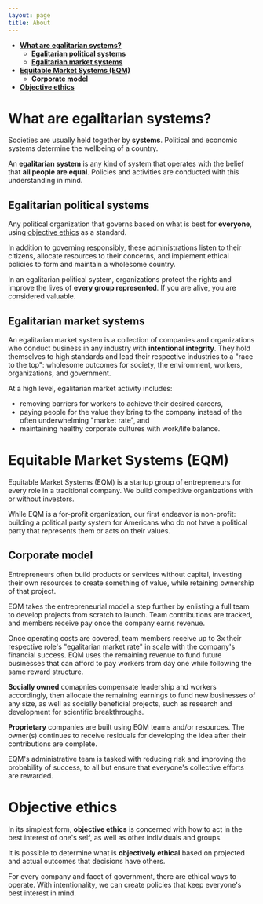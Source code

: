 ```yaml
---
layout: page
title: About
---
```


- **[What are egalitarian systems?](#what-are-egalitarian-systems)**
    - **[Egalitarian political systems](#egalitarian-political-systems)**
    - **[Egalitarian market systems](#egalitarian-market-systems)**
- **[Equitable Market Systems (EQM)](#equitable-market-systems-eqm)**
    - **[Corporate model](#corporate-model)**
- **[Objective ethics](#objective-ethics)**

# What are egalitarian systems?

Societies are usually held together by **systems**. Political and economic systems determine the wellbeing of a country.

An **egalitarian system** is any kind of system that operates with the belief that **all people are equal**. Policies and activities are conducted with this understanding in mind.

## Egalitarian political systems

Any political organization that governs based on what is best for **everyone**, using [objective ethics](#objective-ethics) as a standard.

In addition to governing responsibly, these administrations listen to their citizens, allocate resources to their concerns, and implement ethical policies to form and maintain a wholesome country.

In an egalitarian political system, organizations protect the rights and improve the lives of **every group represented**. If you are alive, you are considered valuable. 

## Egalitarian market systems

An egalitarian market system is a collection of companies and organizations who conduct business in any industry with **intentional integrity**. They hold themselves to high standards and lead their respective industries to a "race to the top": wholesome outcomes for society, the environment, workers, organizations, and government.

At a high level, egalitarian market activity includes: 

- removing barriers for workers to achieve their desired careers, 
- paying people for the value they bring to the company instead of the often underwhelming "market rate", and 
- maintaining healthy corporate cultures with work/life balance.


# Equitable Market Systems (EQM)

Equitable Market Systems (EQM) is a startup group of entrepreneurs for every role in a traditional company. We build competitive organizations with or without investors. 

While EQM is a for-profit organization, our first endeavor is non-profit: building a political party system for Americans who do not have a political party that represents them or acts on their values.

## Corporate model

Entrepreneurs often build products or services without capital, investing their own resources to create something of value, while retaining ownership of that project. 

EQM takes the entrepreneurial model a step further by enlisting a full team to develop projects from scratch to launch. Team contributions are tracked, and members receive pay once the company earns revenue.

Once operating costs are covered, team members receive up to 3x their respective role's "egalitarian market rate" in scale with the company's financial success. EQM uses the remaining revenue to fund future businesses that can afford to pay workers from day one while following the same reward structure.

**Socially owned** comapnies compensate leadership and workers accordingly, then allocate the remaining earnings to fund new businesses of any size, as well as socially beneficial projects, such as research and development for scientific breakthroughs. 

**Proprietary** companies are built using EQM teams and/or resources. The owner(s) continues to receive residuals for developing the idea after their contributions are complete.

EQM's administrative team is tasked with reducing risk and improving the probability of success, to all but ensure that everyone's collective efforts are rewarded.

# Objective ethics

In its simplest form, **objective ethics** is concerned with how to act in the best interest of one's self, as well as other individuals and groups. 

It is possible to determine what is **objectively ethical** based on projected and actual outcomes that decisions have others.

For every company and facet of government, there are ethical ways to operate. With intentionality, we can create policies that keep everyone's best interest in mind.

